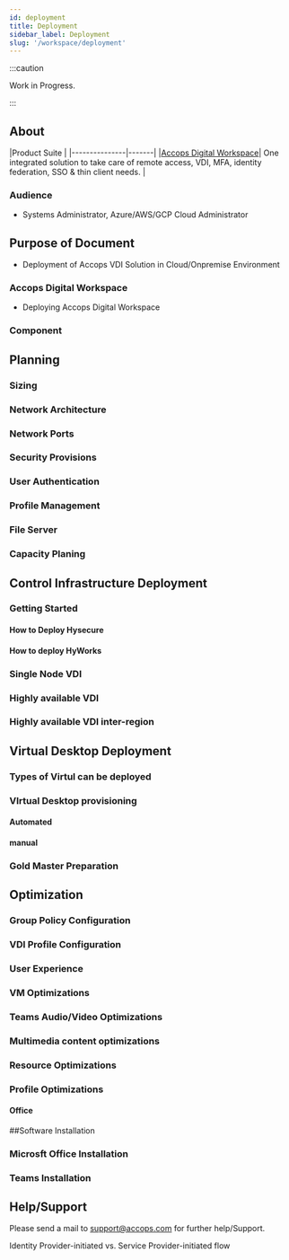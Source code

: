 ```yaml
---
id: deployment
title: Deployment
sidebar_label: Deployment
slug: '/workspace/deployment'
---
```



:::caution

Work in Progress.

:::

## About

|Product Suite |
|---------------|-------|
|[Accops Digital Workspace](https://www.accops.com/products/digital-workspace#overview)| One integrated solution to take care of remote access, VDI, MFA, identity federation, SSO & thin client needs. |

### Audience

* Systems Administrator, Azure/AWS/GCP Cloud Administrator

## Purpose of Document

* Deployment of Accops VDI Solution in Cloud/Onpremise Environment


### Accops Digital Workspace

* Deploying Accops Digital Workspace


### Component

## Planning

### Sizing

### Network Architecture
### Network Ports
### Security Provisions
### User Authentication
### Profile Management
### File Server 
### Capacity Planing

## Control Infrastructure Deployment

### Getting Started
#### How to Deploy Hysecure
#### How to deploy HyWorks

### Single Node VDI
### Highly available VDI
### Highly available VDI inter-region

## Virtual Desktop Deployment

### Types of Virtul can be deployed
### VIrtual Desktop provisioning
#### Automated 
#### manual
### Gold Master Preparation

## Optimization
### Group Policy Configuration
### VDI Profile Configuration
### User Experience
### VM Optimizations
### Teams Audio/Video Optimizations
### Multimedia content optimizations
### Resource Optimizations
### Profile Optimizations
#### Office 

##Software Installation

### Microsft Office Installation
### Teams Installation
###

## Help/Support
Please send a mail to support@accops.com for further help/Support.

Identity Provider-initiated vs. Service Provider-initiated flow
